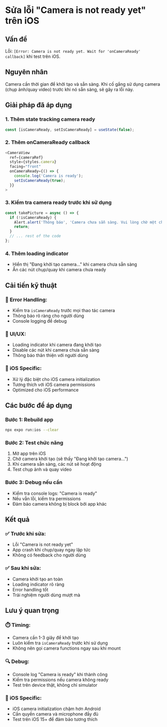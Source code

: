 # Sửa lỗi "Camera is not ready yet" trên iOS

## Vấn đề
Lỗi: `[Error: Camera is not ready yet. Wait for 'onCameraReady' callback]` khi test trên iOS.

## Nguyên nhân
Camera cần thời gian để khởi tạo và sẵn sàng. Khi cố gắng sử dụng camera (chụp ảnh/quay video) trước khi nó sẵn sàng, sẽ gây ra lỗi này.

## Giải pháp đã áp dụng

### 1. Thêm state tracking camera ready
```typescript
const [isCameraReady, setIsCameraReady] = useState(false);
```

### 2. Thêm onCameraReady callback
```typescript
<CameraView 
  ref={cameraRef} 
  style={styles.camera} 
  facing="front"
  onCameraReady={() => {
    console.log('Camera is ready');
    setIsCameraReady(true);
  }}
>
```

### 3. Kiểm tra camera ready trước khi sử dụng
```typescript
const takePicture = async () => {
  if (!isCameraReady) {
    Alert.alert('Thông báo', 'Camera chưa sẵn sàng. Vui lòng chờ một chút.');
    return;
  }
  // ... rest of the code
};
```

### 4. Thêm loading indicator
- Hiển thị "Đang khởi tạo camera..." khi camera chưa sẵn sàng
- Ẩn các nút chụp/quay khi camera chưa ready

## Cải tiến kỹ thuật

### 🔧 **Error Handling:**
- Kiểm tra `isCameraReady` trước mọi thao tác camera
- Thông báo rõ ràng cho người dùng
- Console logging để debug

### 🎨 **UI/UX:**
- Loading indicator khi camera đang khởi tạo
- Disable các nút khi camera chưa sẵn sàng
- Thông báo thân thiện với người dùng

### 📱 **iOS Specific:**
- Xử lý đặc biệt cho iOS camera initialization
- Tương thích với iOS camera permissions
- Optimized cho iOS performance

## Các bước để áp dụng

### Bước 1: Rebuild app
```bash
npx expo run:ios --clear
```

### Bước 2: Test chức năng
1. Mở app trên iOS
2. Chờ camera khởi tạo (sẽ thấy "Đang khởi tạo camera...")
3. Khi camera sẵn sàng, các nút sẽ hoạt động
4. Test chụp ảnh và quay video

### Bước 3: Debug nếu cần
- Kiểm tra console logs: "Camera is ready"
- Nếu vẫn lỗi, kiểm tra permissions
- Đảm bảo camera không bị block bởi app khác

## Kết quả

### ✅ **Trước khi sửa:**
- Lỗi "Camera is not ready yet"
- App crash khi chụp/quay ngay lập tức
- Không có feedback cho người dùng

### ✅ **Sau khi sửa:**
- Camera khởi tạo an toàn
- Loading indicator rõ ràng
- Error handling tốt
- Trải nghiệm người dùng mượt mà

## Lưu ý quan trọng

### ⏱️ **Timing:**
- Camera cần 1-3 giây để khởi tạo
- Luôn kiểm tra `isCameraReady` trước khi sử dụng
- Không nên gọi camera functions ngay sau khi mount

### 🔍 **Debug:**
- Console log "Camera is ready" khi thành công
- Kiểm tra permissions nếu camera không ready
- Test trên device thật, không chỉ simulator

### 📱 **iOS Specific:**
- iOS camera initialization chậm hơn Android
- Cần quyền camera và microphone đầy đủ
- Test trên iOS 15+ để đảm bảo tương thích
